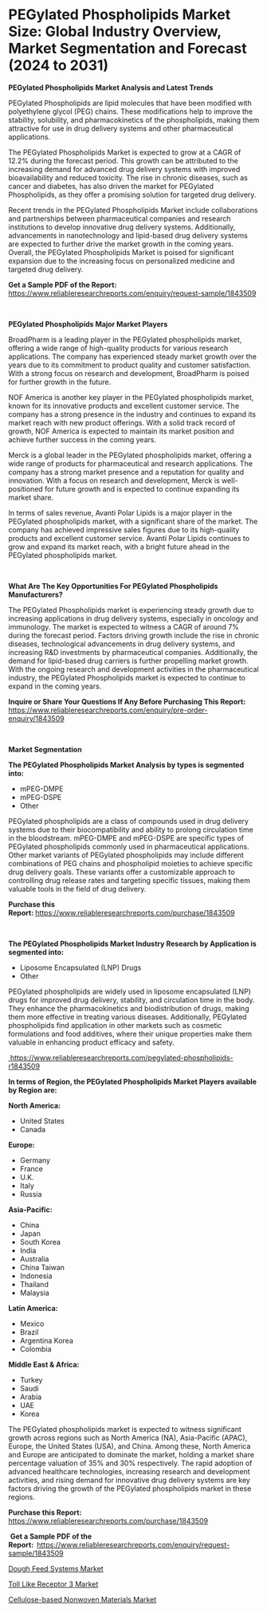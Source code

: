 <p><h1>PEGylated Phospholipids Market Size: Global Industry Overview, Market Segmentation and Forecast (2024 to 2031)</h1></p><p><strong>PEGylated Phospholipids Market Analysis and Latest Trends</strong></p>
<p><p>PEGylated Phospholipids are lipid molecules that have been modified with polyethylene glycol (PEG) chains. These modifications help to improve the stability, solubility, and pharmacokinetics of the phospholipids, making them attractive for use in drug delivery systems and other pharmaceutical applications.</p><p>The PEGylated Phospholipids Market is expected to grow at a CAGR of 12.2% during the forecast period. This growth can be attributed to the increasing demand for advanced drug delivery systems with improved bioavailability and reduced toxicity. The rise in chronic diseases, such as cancer and diabetes, has also driven the market for PEGylated Phospholipids, as they offer a promising solution for targeted drug delivery.</p><p>Recent trends in the PEGylated Phospholipids Market include collaborations and partnerships between pharmaceutical companies and research institutions to develop innovative drug delivery systems. Additionally, advancements in nanotechnology and lipid-based drug delivery systems are expected to further drive the market growth in the coming years. Overall, the PEGylated Phospholipids Market is poised for significant expansion due to the increasing focus on personalized medicine and targeted drug delivery.</p></p>
<p><strong>Get a Sample PDF of the Report:&nbsp;</strong> <a href="https://www.reliableresearchreports.com/enquiry/request-sample/1843509">https://www.reliableresearchreports.com/enquiry/request-sample/1843509</a></p>
<p>&nbsp;</p>
<p><strong>PEGylated Phospholipids Major Market Players</strong></p>
<p><p>BroadPharm is a leading player in the PEGylated phospholipids market, offering a wide range of high-quality products for various research applications. The company has experienced steady market growth over the years due to its commitment to product quality and customer satisfaction. With a strong focus on research and development, BroadPharm is poised for further growth in the future.</p><p>NOF America is another key player in the PEGylated phospholipids market, known for its innovative products and excellent customer service. The company has a strong presence in the industry and continues to expand its market reach with new product offerings. With a solid track record of growth, NOF America is expected to maintain its market position and achieve further success in the coming years.</p><p>Merck is a global leader in the PEGylated phospholipids market, offering a wide range of products for pharmaceutical and research applications. The company has a strong market presence and a reputation for quality and innovation. With a focus on research and development, Merck is well-positioned for future growth and is expected to continue expanding its market share.</p><p>In terms of sales revenue, Avanti Polar Lipids is a major player in the PEGylated phospholipids market, with a significant share of the market. The company has achieved impressive sales figures due to its high-quality products and excellent customer service. Avanti Polar Lipids continues to grow and expand its market reach, with a bright future ahead in the PEGylated phospholipids market.</p></p>
<p>&nbsp;</p>
<p><strong>What Are The Key Opportunities For PEGylated Phospholipids Manufacturers?</strong></p>
<p><p>The PEGylated Phospholipids market is experiencing steady growth due to increasing applications in drug delivery systems, especially in oncology and immunology. The market is expected to witness a CAGR of around 7% during the forecast period. Factors driving growth include the rise in chronic diseases, technological advancements in drug delivery systems, and increasing R&D investments by pharmaceutical companies. Additionally, the demand for lipid-based drug carriers is further propelling market growth. With the ongoing research and development activities in the pharmaceutical industry, the PEGylated Phospholipids market is expected to continue to expand in the coming years.</p></p>
<p><strong>Inquire or Share Your Questions If Any Before Purchasing This Report:</strong> <a href="https://www.reliableresearchreports.com/enquiry/pre-order-enquiry/1843509">https://www.reliableresearchreports.com/enquiry/pre-order-enquiry/1843509</a></p>
<p>&nbsp;</p>
<p><strong>Market Segmentation</strong></p>
<p><strong>The PEGylated Phospholipids Market Analysis by types is segmented into:</strong></p>
<p><ul><li>mPEG-DMPE</li><li>mPEG-DSPE</li><li>Other</li></ul></p>
<p><p>PEGylated phospholipids are a class of compounds used in drug delivery systems due to their biocompatibility and ability to prolong circulation time in the bloodstream. mPEG-DMPE and mPEG-DSPE are specific types of PEGylated phospholipids commonly used in pharmaceutical applications. Other market variants of PEGylated phospholipids may include different combinations of PEG chains and phospholipid moieties to achieve specific drug delivery goals. These variants offer a customizable approach to controlling drug release rates and targeting specific tissues, making them valuable tools in the field of drug delivery.</p></p>
<p><strong>Purchase this Report:&nbsp;</strong><a href="https://www.reliableresearchreports.com/purchase/1843509">https://www.reliableresearchreports.com/purchase/1843509</a></p>
<p>&nbsp;</p>
<p><strong>The PEGylated Phospholipids Market Industry Research by Application is segmented into:</strong></p>
<p><ul><li>Liposome Encapsulated (LNP) Drugs</li><li>Other</li></ul></p>
<p><p>PEGylated phospholipids are widely used in liposome encapsulated (LNP) drugs for improved drug delivery, stability, and circulation time in the body. They enhance the pharmacokinetics and biodistribution of drugs, making them more effective in treating various diseases. Additionally, PEGylated phospholipids find application in other markets such as cosmetic formulations and food additives, where their unique properties make them valuable in enhancing product efficacy and safety.</p></p>
<p><a href="https://www.reliableresearchreports.com/pegylated-phospholipids-r1843509">&nbsp;https://www.reliableresearchreports.com/pegylated-phospholipids-r1843509</a></p>
<p><strong>In terms of Region, the PEGylated Phospholipids Market Players available by Region are:</strong></p>
<p>
    <p> <strong> North America: </strong>
        <ul>
            <li>United States</li>
            <li>Canada</li>
        </ul>
        </p> 
    <p> <strong> Europe: </strong>
        <ul>
            <li>Germany</li>
            <li>France</li>
            <li>U.K.</li>
            <li>Italy</li>
            <li>Russia</li>
        </ul>
        </p> 
    <p> <strong> Asia-Pacific: </strong>
        <ul>
            <li>China</li>
            <li>Japan</li>
            <li>South Korea</li>
            <li>India</li>
            <li>Australia</li>
            <li>China Taiwan</li>
            <li>Indonesia</li>
            <li>Thailand</li>
            <li>Malaysia</li>
        </ul>
        </p> 
    <p> <strong> Latin America: </strong>
        <ul>
            <li>Mexico</li>
            <li>Brazil</li>
            <li>Argentina Korea</li>
            <li>Colombia</li>
        </ul>
        </p> 
    <p> <strong> Middle East & Africa: </strong>
        <ul>
            <li>Turkey</li>
            <li>Saudi</li>
            <li>Arabia</li>
            <li>UAE</li>
            <li>Korea</li>
        </ul>
    </p>
    </p>
<p><p>The PEGylated phospholipids market is expected to witness significant growth across regions such as North America (NA), Asia-Pacific (APAC), Europe, the United States (USA), and China. Among these, North America and Europe are anticipated to dominate the market, holding a market share percentage valuation of 35% and 30% respectively. The rapid adoption of advanced healthcare technologies, increasing research and development activities, and rising demand for innovative drug delivery systems are key factors driving the growth of the PEGylated phospholipids market in these regions.</p></p>
<p><strong>Purchase this Report: </strong><a href="https://www.reliableresearchreports.com/purchase/1843509">https://www.reliableresearchreports.com/purchase/1843509</a></p>
<p>&nbsp;<strong>Get a Sample PDF of the Report:&nbsp;&nbsp;</strong><a href="https://www.reliableresearchreports.com/enquiry/request-sample/1843509">https://www.reliableresearchreports.com/enquiry/request-sample/1843509</a></p>
<p><strong></strong></p>
<p><p><a href="https://github.com/msbsaifansami/Market-Research-Report-List-1/blob/main/dough-feed-systems-market.md">Dough Feed Systems Market</a></p><p><a href="https://issuu.com/reportprime-2/docs/toll-like-receptor-3-market-size-2030.pptx">Toll Like Receptor 3 Market</a></p><p><a href="https://github.com/EveKerluke2023/Market-Research-Report-List-2/blob/main/cellulose-based-nonwoven-materials-market.md">Cellulose-based Nonwoven Materials Market</a></p></p>